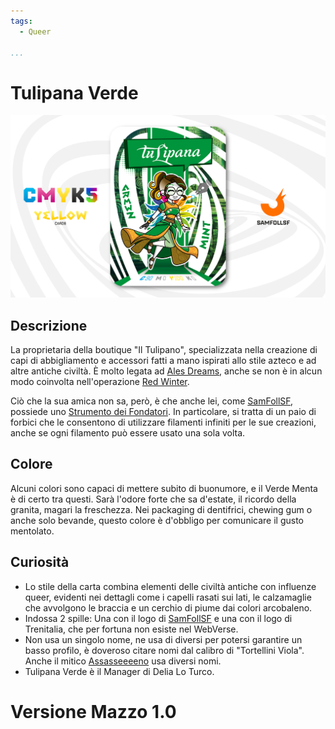 ```yaml
---
tags:
  - Queer

...
```


# Tulipana Verde

![tulipanaverde](../eg/Y/tulipana.jpg)

## Descrizione

La proprietaria della boutique "Il Tulipano", specializzata nella creazione di capi di abbigliamento e accessori fatti a mano ispirati allo stile azteco e ad altre antiche civiltà. È molto legata ad [Ales Dreams](../Magenta/alesdreams.md), anche se non è in alcun modo coinvolta nell'operazione [Red Winter](../Magenta/alesdreams.md).

Ciò che la sua amica non sa, però, è che anche lei, come [SamFollSF](../Remix/samfollsf.md), possiede uno [Strumento dei Fondatori](../Remix/tool.md). In particolare, si tratta di un paio di forbici che le consentono di utilizzare filamenti infiniti per le sue creazioni, anche se ogni filamento può essere usato una sola volta.

## Colore

Alcuni colori sono capaci di mettere subito di buonumore, e il Verde Menta è di certo tra questi. Sarà l'odore forte che sa d'estate, il ricordo della granita, magari la freschezza. Nei packaging di dentifrici, chewing gum o anche solo bevande, questo colore è d'obbligo per comunicare il gusto mentolato.

## Curiosità

- Lo stile della carta combina elementi delle civiltà antiche con influenze queer, evidenti nei dettagli come i capelli rasati sui lati, le calzamaglie che avvolgono le braccia e un cerchio di piume dai colori arcobaleno.
- Indossa 2 spille: Una con il logo di [SamFollSF](../Remix/samfollsf.md) e una con il logo di Trenitalia, che per fortuna non esiste nel WebVerse.
- Non usa un singolo nome, ne usa di diversi per potersi garantire un basso profilo, è doveroso citare nomi dal calibro di "Tortellini Viola". Anche il mitico [Assasseeeeno](../Ciano/mimmo.md) usa diversi nomi.
- Tulipana Verde è il Manager di Delia Lo Turco.

# Versione Mazzo 1.0